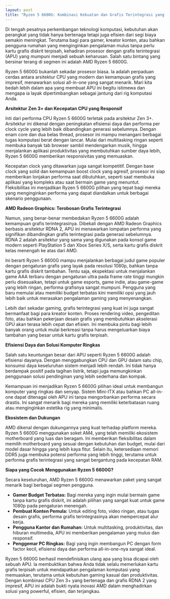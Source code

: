 ```yaml
---
layout: post
title: "Ryzen 5 6600G: Kombinasi Kekuatan dan Grafis Terintegrasi yang Memukau"
---
```


Di tengah pesatnya perkembangan teknologi komputasi, kebutuhan akan perangkat yang tidak hanya bertenaga tetapi juga efisien dari segi biaya semakin meningkat. Terutama bagi para gamer, kreator konten, atau bahkan pengguna rumahan yang menginginkan pengalaman mulus tanpa perlu kartu grafis diskrit terpisah, kehadiran prosesor dengan grafis terintegrasi (APU) yang mumpuni menjadi sebuah keharusan. Salah satu bintang yang bersinar terang di segmen ini adalah AMD Ryzen 5 6600G.

Ryzen 5 6600G bukanlah sekadar prosesor biasa. Ia adalah perpaduan cerdas antara arsitektur CPU yang modern dan kemampuan grafis yang impresif, menawarkan solusi all-in-one yang sangat menarik. Mari kita bedah lebih dalam apa yang membuat APU ini begitu istimewa dan mengapa ia layak dipertimbangkan sebagai jantung dari rig komputasi Anda.

**Arsitektur Zen 3+ dan Kecepatan CPU yang Responsif**

Inti dari performa CPU Ryzen 5 6600G terletak pada arsitektur Zen 3+. Arsitektur ini dikenal dengan peningkatan efisiensi daya dan performa per clock cycle yang lebih baik dibandingkan generasi sebelumnya. Dengan enam core dan dua belas thread, prosesor ini mampu menangani berbagai tugas komputasi berat dengan lancar. Mulai dari multitasking ringan seperti membuka banyak tab browser sambil mendengarkan musik, hingga menjalankan aplikasi produktivitas yang membutuhkan sumber daya lebih, Ryzen 5 6600G memberikan responsivitas yang memuaskan.

Kecepatan clock yang ditawarkan juga sangat kompetitif. Dengan base clock yang solid dan kemampuan boost clock yang agresif, prosesor ini siap memberikan lonjakan performa saat dibutuhkan, seperti saat membuka aplikasi yang kompleks atau saat bermain game yang menuntut. Fleksibilitas ini menjadikan Ryzen 5 6600G pilihan yang tepat bagi mereka yang menginginkan performa yang dapat diandalkan untuk berbagai skenario penggunaan.

**AMD Radeon Graphics: Terobosan Grafis Terintegrasi**

Namun, yang benar-benar membedakan Ryzen 5 6600G adalah kemampuan grafis terintegrasinya. Dibekali dengan AMD Radeon Graphics berbasis arsitektur RDNA 2, APU ini menawarkan lompatan performa yang signifikan dibandingkan grafis terintegrasi pada generasi sebelumnya. RDNA 2 adalah arsitektur yang sama yang digunakan pada konsol game modern seperti PlayStation 5 dan Xbox Series X/S, serta kartu grafis diskrit kelas menengah ke atas dari AMD.

Ini berarti Ryzen 5 6600G mampu menjalankan berbagai judul game populer dengan pengaturan grafis yang layak pada resolusi 1080p, bahkan tanpa kartu grafis diskrit tambahan. Tentu saja, ekspektasi untuk menjalankan game AAA terbaru dengan pengaturan ultra pada frame rate tinggi mungkin perlu disesuaikan, tetapi untuk game esports, game indie, atau game-game yang lebih ringan, performa grafisnya sangat mumpuni. Pengguna yang baru memulai atau memiliki budget terbatas kini memiliki opsi yang jauh lebih baik untuk merasakan pengalaman gaming yang menyenangkan.

Lebih dari sekadar gaming, grafis terintegrasi yang kuat ini juga sangat bermanfaat bagi para kreator konten. Proses rendering video, pengeditan foto, atau bahkan pekerjaan desain grafis yang membutuhkan akselerasi GPU akan terasa lebih cepat dan efisien. Ini membuka pintu bagi lebih banyak orang untuk mulai berkreasi tanpa harus mengeluarkan biaya tambahan yang besar untuk kartu grafis terpisah.

**Efisiensi Daya dan Solusi Komputer Ringkas**

Salah satu keuntungan besar dari APU seperti Ryzen 5 6600G adalah efisiensi dayanya. Dengan menggabungkan CPU dan GPU dalam satu chip, konsumsi daya keseluruhan sistem menjadi lebih rendah. Ini tidak hanya berdampak positif pada tagihan listrik, tetapi juga memungkinkan penggunaan solusi pendinginan yang lebih sederhana dan kompak.

Kemampuan ini menjadikan Ryzen 5 6600G pilihan ideal untuk membangun komputer yang ringkas dan senyap. Sistem Mini-ITX atau bahkan PC all-in-one dapat ditenagai oleh APU ini tanpa mengorbankan performa secara drastis. Ini sangat menarik bagi mereka yang memiliki keterbatasan ruang atau menginginkan estetika rig yang minimalis.

**Ekosistem dan Dukungan**

AMD dikenal dengan dukungannya yang kuat terhadap platform mereka. Ryzen 5 6600G menggunakan soket AM4, yang telah memiliki ekosistem motherboard yang luas dan beragam. Ini memberikan fleksibilitas dalam memilih motherboard yang sesuai dengan kebutuhan dan budget, mulai dari model dasar hingga yang lebih kaya fitur. Selain itu, ketersediaan memori DDR5 juga membuka potensi performa yang lebih tinggi, terutama untuk performa grafis terintegrasi yang sangat bergantung pada kecepatan RAM.

**Siapa yang Cocok Menggunakan Ryzen 5 6600G?**

Secara keseluruhan, AMD Ryzen 5 6600G menawarkan paket yang sangat menarik bagi berbagai segmen pengguna.

*   **Gamer Budget Terbatas:** Bagi mereka yang ingin mulai bermain game tanpa kartu grafis diskrit, ini adalah pilihan yang sangat kuat untuk game 1080p pada pengaturan menengah.
*   **Pembuat Konten Pemula:** Untuk editing foto, video ringan, atau tugas desain grafis, performa grafis terintegrasinya akan mempercepat alur kerja.
*   **Pengguna Kantor dan Rumahan:** Untuk multitasking, produktivitas, dan hiburan multimedia, APU ini memberikan pengalaman yang mulus dan responsif.
*   **Penggemar PC Ringkas:** Bagi yang ingin membangun PC dengan form factor kecil, efisiensi daya dan performa all-in-one-nya sangat ideal.

Ryzen 5 6600G berhasil mendefinisikan ulang apa yang bisa dicapai oleh sebuah APU. Ia membuktikan bahwa Anda tidak selalu memerlukan kartu grafis terpisah untuk mendapatkan pengalaman komputasi yang memuaskan, terutama untuk kebutuhan gaming kasual dan produktivitas. Dengan kombinasi CPU Zen 3+ yang bertenaga dan grafis RDNA 2 yang impresif, APU ini adalah bukti nyata inovasi AMD dalam menghadirkan solusi yang powerful, efisien, dan terjangkau.
